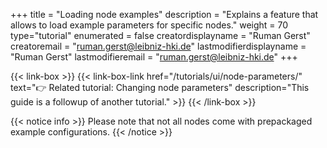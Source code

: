 +++
title = "Loading node examples"
description = "Explains a feature that allows to load example parameters for specific nodes."
weight = 70
type="tutorial"
enumerated = false
creatordisplayname = "Ruman Gerst"
creatoremail = "ruman.gerst@leibniz-hki.de"
lastmodifierdisplayname = "Ruman Gerst"
lastmodifieremail = "ruman.gerst@leibniz-hki.de"
+++

{{< link-box >}}
    {{< link-box-link href="/tutorials/ui/node-parameters/" text="👉 Related tutorial: Changing node parameters" description="This guide is a followup of another tutorial." >}}
{{< /link-box >}}

{{< notice info >}}
Please note that not all nodes come with prepackaged example configurations.
{{< /notice >}}